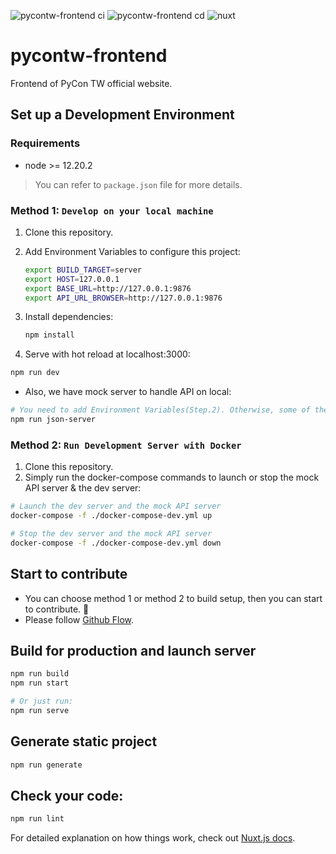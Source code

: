 ![pycontw-frontend ci](https://github.com/pycontw/pycontw-frontend/actions/workflows/ci.yml/badge.svg)
![pycontw-frontend cd](https://github.com/pycontw/pycontw-frontend/actions/workflows/cd.yml/badge.svg)
![nuxt](https://img.shields.io/badge/Framework-Nuxt.js-04C58E.svg)

# pycontw-frontend

Frontend of PyCon TW official website.

## Set up a Development Environment

### Requirements

- node >= 12.20.2

> You can refer to `package.json` file for more details.

### Method 1: `Develop on your local machine`

1. Clone this repository.
2. Add Environment Variables to configure this project:

    ```bash
    export BUILD_TARGET=server                   
    export HOST=127.0.0.1
    export BASE_URL=http://127.0.0.1:9876
    export API_URL_BROWSER=http://127.0.0.1:9876
    ```

3. Install dependencies:

    ```bash
    npm install
    ```

4. Serve with hot reload at localhost:3000:

```bash
npm run dev
```

- Also, we have mock server to handle API on local:

```bash
# You need to add Environment Variables(Step.2). Otherwise, some of the pages may not work correctly.
npm run json-server
```

### Method 2: `Run Development Server with Docker`

1. Clone this repository.
2. Simply run the docker-compose commands to launch or stop the mock API server & the dev server:


```bash
# Launch the dev server and the mock API server
docker-compose -f ./docker-compose-dev.yml up

# Stop the dev server and the mock API server
docker-compose -f ./docker-compose-dev.yml down
```

## Start to contribute

- You can choose method 1 or method 2 to build setup, then you can start to contribute. 🙌
- Please follow [Github Flow](https://guides.github.com/introduction/flow/).

## Build for production and launch server

```bash
npm run build
npm run start

# Or just run:
npm run serve
```

## Generate static project

```bash
npm run generate
```

## Check your code:

```bash
npm run lint
```

For detailed explanation on how things work, check out [Nuxt.js docs](https://nuxtjs.org).
